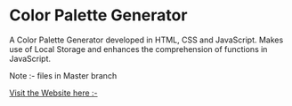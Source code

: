# Color Palette Generator
A Color Palette Generator developed in HTML, CSS and JavaScript. Makes use of Local Storage and enhances the comprehension of functions in JavaScript.


Note :- files in Master branch

[Visit the Website here :- ](https://aryaman-pandey.github.io/coloors/)
